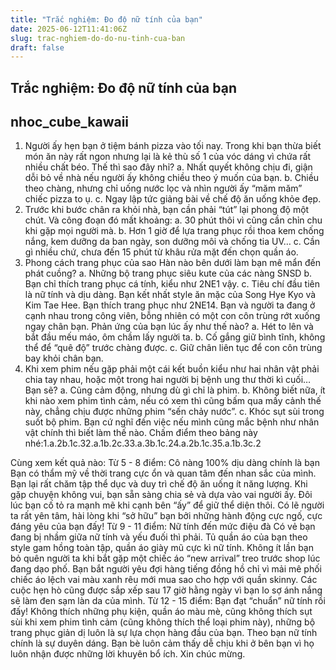 ```yaml
---
title: "Trắc nghiệm: Đo độ nữ tính của bạn"
date: 2025-06-12T11:41:06Z
slug: trac-nghiem-do-do-nu-tinh-cua-ban
draft: false
---
```


## Trắc nghiệm: Đo độ nữ tính của bạn

## nhoc_cube_kawaii

1. Người ấy hẹn bạn ở tiệm bánh pizza vào tối nay. Trong khi bạn thừa biết món ăn này rất ngon nhưng lại là kẻ thù số 1 của vóc dáng vì chứa rất nhiều chất béo. Thế thì sao đây nhỉ?
a. Nhất quyết không chịu đi, giận dỗi bỏ về nhà nếu người ấy không chiều theo ý muốn của bạn.
b. Chiều theo chàng, nhưng chỉ uống nước lọc và nhìn người ấy “măm măm” chiếc pizza to ụ.
c. Ngay lập tức giảng bài về chế độ ăn uống khỏe đẹp.
2. Trước khi bước chân ra khỏi nhà, bạn cần phải “tút” lại phong độ một chút. Và công đoạn đó mất khoảng:
a. 30 phút thôi vì cũng cần chỉn chu khi gặp mọi người mà.
b. Hơn 1 giờ để lựa trang phục rồi thoa kem chống nắng, kem dưỡng da ban ngày, son dưỡng môi và chống tia UV…
c. Cần gì nhiều chứ, chưa đến 15 phút từ khâu rửa mặt đến chọn quần áo.
3. Phong cách trang phục của sao Hàn nào bên dưới làm bạn mê mẩn đến phát cuồng?
a. Những bộ trang phục siêu kute của các nàng SNSD
b. Bạn chỉ thích trang phục cá tính, kiểu như 2NE1 vậy.
c. Tiêu chí đầu tiên là nữ tính và dịu dàng. Bạn kết nhất style ăn mặc của Song Hye Kyo và Kim Tae Hee.
Bạn thích trang phục như 2NE14. Bạn và người ta đang ở cạnh nhau trong công viên, bỗng nhiên có một con côn trùng rớt xuống ngay chân bạn. Phản ứng của bạn lúc ấy như thế nào?
a. Hét to lên và bắt đầu mếu máo, ôm chầm lấy người ta.
b. Cố gắng giữ bình tĩnh, không thể để “quê độ” trước chàng được.
c. Giữ chân liên tục để con côn trùng bay khỏi chân bạn.
5. Khi xem phim nếu gặp phải một cái kết buồn kiểu như hai nhân vật phải chia tay nhau, hoặc một trong hai người bị bệnh ung thư thời kì cuối… Bạn sẽ?
a. Cũng cảm động, nhưng dù gì chỉ là phim.
b. Không biết nữa, ít khi nào xem phim tình cảm, nếu có xem thì cũng bấm qua mấy cảnh thế này, chẳng chịu được những phim “sến chảy nước”.
c. Khóc sụt sùi trong suốt bộ phim. Bạn cứ nghĩ đến việc nếu mình cũng mắc bệnh như nhân vật chính thì biết làm thế nào.
Chấm điểm theo bảng này nhé:1.a.2b.1c.32.a.1b.2c.33.a.3b.1c.24.a.2b.1c.35.a.1b.3c.2
 
 
 
 
 
 
 
Cùng xem kết quả nào:
Từ 5 - 8 điểm: Cô nàng 100% dịu dàng chính là bạn
Bạn có thẩm mỹ về thời trang cực ổn và quan tâm đến nhan sắc của mình. Bạn lại rất chăm tập thể dục và duy trì chế độ ăn uống ít năng lượng. Khi gặp chuyện không vui, bạn sẵn sàng chia sẻ và dựa vào vai người ấy. Đôi lúc bạn cố tỏ ra mạnh mẽ khi cạnh bên “ấy” để giữ thể diện thôi. Có lẽ người ta rất yên tâm, hài lòng khi “sở hữu” bạn bởi những hành động cực ngố, cực đáng yêu của bạn đấy!
Từ 9 - 11 điểm: Nữ tính đến mức điệu đà
Có vẻ bạn đang bị nhầm giữa nữ tính và yếu đuối thì phải. Tủ quần áo của bạn theo style gam hồng toàn tập, quần áo giày mũ cực kì nữ tính. Không ít lần bạn bỏ quên người ta khi bắt gặp một chiếc áo “new arrival” treo trước shop lúc đang dạo phố. Bạn bắt người yêu đợi hàng tiếng đồng hồ chỉ vì mải mê phối chiếc áo lệch vai màu xanh rêu mới mua sao cho hợp với quần skinny.  Các cuộc hẹn hò cũng được sắp xếp sau 17 giờ hằng ngày vì bạn lo sợ ánh nắng sẽ làm đen sạm làn da của mình.
Từ 12 - 15 điểm: Bạn đạt “chuẩn” nữ tính rồi đấy!
Không thích những phụ kiện, quần áo màu mè, cũng không thích sụt sùi khi xem phim tình cảm (cũng không thích thể loại phim này), những bộ trang phục giản dị luôn là sự lựa chọn hàng đầu của bạn. Theo bạn nữ tính chính là sự duyên dáng. Bạn bè luôn cảm thấy dễ chịu khi ở bên bạn vì họ luôn nhận được những lời khuyên bổ ích. Xin chúc mừng.